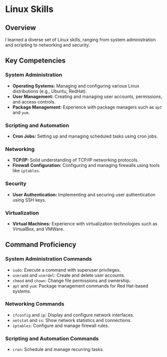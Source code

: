 # Linux Skills

## Overview

I learned a diverse set of Linux skills, ranging from system administration and scripting to networking and security.

## Key Competencies

### System Administration
- **Operating Systems:** Managing and configuring various Linux distributions (e.g., Ubuntu, RedHat).
- **User Management:** Creating and managing user accounts, permissions, and access controls.
- **Package Management:** Experience with package managers such as `apt` and `yum`.

### Scripting and Automation
- **Cron Jobs:** Setting up and managing scheduled tasks using cron jobs.

### Networking
- **TCP/IP:** Solid understanding of TCP/IP networking protocols.
- **Firewall Configuration:** Configuring and managing firewalls using tools like `iptables`.

### Security
- **User Authentication:** Implementing and securing user authentication using SSH keys.

### Virtualization
- **Virtual Machines:** Experience with virtualization technologies such as VirtualBox, and VMWare.

## Command Proficiency

### System Administration Commands
- `sudo`: Execute a command with superuser privileges.
- `useradd` and `userdel`: Create and delete user accounts.
- `chmod` and `chown`: Change file permissions and ownership.
- `apt` and `yum`: Package management commands for Red Hat-based systems.

### Networking Commands
- `ifconfig` and `ip`: Display and configure network interfaces.
- `netstat` and `ss`: Show network statistics and connections.
- `iptables`: Configure and manage firewall rules.

### Scripting and Automation Commands
- `cron`: Schedule and manage recurring tasks.
